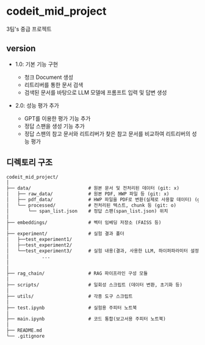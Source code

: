 # codeit_mid_project
3팀's 중급 프로젝트

## version
- 1.0: 기본 기능 구현
    - 청크 Document 생성
    - 리트리버를 통한 문서 검색
    - 검색된 문서를 바탕으로 LLM 모델에 프롬프트 입력 및 답변 생성

- 2.0: 성능 평가 추가
    - GPT를 이용한 평가 기능 추가
    - 정답 스팬을 생성 기능 추가
    - 정답 스팬의 참고 문서와 리트리버가 찾은 참고 문서를 비교하여 리트리버의 성능 평가

## 디렉토리 구조
```md
codeit_mid_project/
│
├── data/                     # 원본 문서 및 전처리된 데이터 (git: x)
│   ├── raw_data/             # 원본 PDF, HWP 파일 등 (git: x)
│   ├── pdf_data/             # HWP 파일을 PDF로 변환(실제로 사용할 데이터) (git: x)
│   └── processed/            # 전처리된 텍스트, chunk 등 (git: o)
│       └── span_list.json    # 정답 스팬(span_list.json) 위치
│
├── embeddings/               # 벡터 임베딩 저장소 (FAISS 등)
│
├── experiment/               # 실험 결과 폴더
│   ├──test_experiment1/
│   ├──test_experiment2/
│   └──test_experiment3/      # 실험 내용(결과, 사용한 LLM, 하이퍼파라미터 설정 등)
│            ...
│
│
├── rag_chain/                # RAG 파이프라인 구성 모듈
│
├── scripts/                  # 일회성 스크립트 (데이터 변환, 초기화 등)
│
├── utils/                    # 각종 도구 스크립트 
│
├── test.ipynb                # 실험용 주피터 노트북
│
├── main.ipynb                # 코드 통합(보고서용 주피터 노트북)
│
├── README.md
└── .gitignore
```